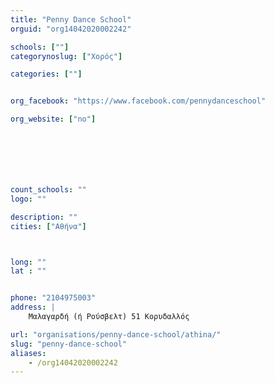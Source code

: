 ```yaml
---
title: "Penny Dance School"
orguid: "org14042020002242"

schools: [""]
categorynoslug: ["Χορός"]

categories: [""]


org_facebook: "https://www.facebook.com/pennydanceschool"

org_website: ["no"]







count_schools: ""
logo: ""

description: ""
cities: ["Αθήνα"]



long: ""
lat : ""


phone: "2104975003"
address: |
    Μαλαγαρδή (ή Ρούσβελτ) 51 Κορυδαλλός

url: "organisations/penny-dance-school/athina/"
slug: "penny-dance-school"
aliases:
    - /org14042020002242
---
```



